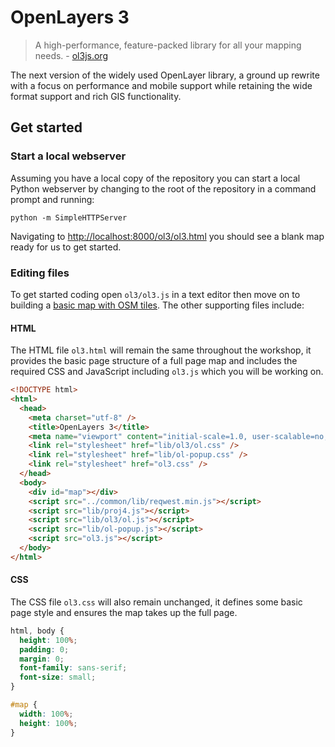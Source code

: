 # OpenLayers 3

> A high-performance, feature-packed library for all your mapping needs. - [ol3js.org](http://ol3js.org/)

The next version of the widely used OpenLayer library, a ground up rewrite with
a focus on performance and mobile support while retaining the wide format
support and rich GIS functionality.

## Get started

### Start a local webserver

Assuming you have a local copy of the repository you can start a local Python webserver by changing to the root of the repository in a command prompt and running:

    python -m SimpleHTTPServer

Navigating to [http://localhost:8000/ol3/ol3.html](http://localhost:8000/ol3/ol3.html) you should see a blank map ready for us to get started.

### Editing files

To get started coding open `ol3/ol3.js` in a text editor then move on to building a [basic map with OSM tiles](00-OSM-MAP.md). The other supporting files include:

#### HTML

The HTML file `ol3.html` will remain the same throughout the workshop, it provides the basic page structure of a full page map and includes the required CSS and JavaScript including `ol3.js` which you will be working on.

```html
<!DOCTYPE html>
<html>
  <head>
    <meta charset="utf-8" />
    <title>OpenLayers 3</title>
    <meta name="viewport" content="initial-scale=1.0, user-scalable=no, width=device-width">
    <link rel="stylesheet" href="lib/ol3/ol.css" />
    <link rel="stylesheet" href="lib/ol-popup.css" />
    <link rel="stylesheet" href="ol3.css" />
  </head>
  <body>
    <div id="map"></div>
    <script src="../common/lib/reqwest.min.js"></script>
    <script src="lib/proj4.js"></script>
    <script src="lib/ol3/ol.js"></script>
    <script src="lib/ol-popup.js"></script>
    <script src="ol3.js"></script>
  </body>
</html>
```

#### CSS

The CSS file `ol3.css` will also remain unchanged, it defines some basic page style and ensures the map takes up the full page.

```css
html, body {
  height: 100%;
  padding: 0;
  margin: 0;
  font-family: sans-serif;
  font-size: small;
}

#map {
  width: 100%;
  height: 100%;
}
```
